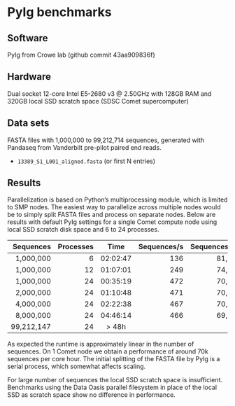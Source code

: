 # PyIg benchmarks

## Software
PyIg from Crowe lab (github commit 43aa909836f)

## Hardware
Dual socket 12-core Intel E5-2680 v3 @ 2.50GHz with 128GB RAM and
320GB local SSD scratch space (SDSC Comet supercomputer)

## Data sets
FASTA files with 1,000,000 to 99,212,714 sequences, generated with
Pandaseq from Vanderbilt pre-pilot paired end reads.
* `13389_S1_L001_aligned.fasta` (or first N entries)

## Results
Parallelization is based on Python’s multiprocessing module, which is
limited to SMP nodes. The easiest way to parallelize across multiple
nodes would be to simply split FASTA files and process on separate
nodes. Below are  results with default PyIg settings for a single
Comet compute node using local SSD scratch disk space and 6 to 24
processes.

| Sequences | Processes |   Time   | Sequences/s | Sequences/SU |
|----------:|----------:|:--------:|------------:|-------------:|
| 1,000,000 |         6 | 02:02:47 |         136 |       81,444 |
| 1,000,000 |        12 | 01:07:01 |         249 |       74,608 |
| 1,000,000 |        24 | 00:35:19 |         472 |       70,788 |
| 2,000,000 |        24 | 01:10:48 |         471 |       70,621 |
| 4,000,000 |        24 | 02:22:38 |         467 |       70,110 |
| 8,000,000 |        24 | 04:46:14 |         466 |       69,873 |
|99,212,147 |        24 | > 48h    |             |              |

As expected the runtime is approximately linear in the number of
sequences. On 1 Comet node we obtain a performance of around 70k
sequences per core hour. The initial splitting of the FASTA file by
PyIg is a serial process, which somewhat affects scaling.

For large number of sequences the local SSD scratch space is
insufficient. Benchmarks using the Data Oasis parallel filesystem
in place of the local SSD as scratch space show no difference in
performance.

